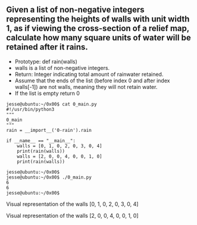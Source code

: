 ## Given a list of non-negative integers representing the heights of walls with unit width 1, as if viewing the cross-section of a relief map, calculate how many square units of water will be retained after it rains.

- Prototype: def rain(walls)
- walls is a list of non-negative integers.
- Return: Integer indicating total amount of rainwater retained.
- Assume that the ends of the list (before index 0 and after index walls[-1]) are not walls, meaning they will not retain water.
- If the list is empty return 0
```
jesse@ubuntu:~/0x00$ cat 0_main.py
#!/usr/bin/python3
"""
0_main
"""
rain = __import__('0-rain').rain

if __name__ == "__main__":
    walls = [0, 1, 0, 2, 0, 3, 0, 4]
    print(rain(walls))
    walls = [2, 0, 0, 4, 0, 0, 1, 0]
    print(rain(walls))

jesse@ubuntu:~/0x00$ 
jesse@ubuntu:~/0x00$ ./0_main.py
6
6
jesse@ubuntu:~/0x00$ 
```
Visual representation of the walls [0, 1, 0, 2, 0, 3, 0, 4]



Visual representation of the walls [2, 0, 0, 4, 0, 0, 1, 0]


